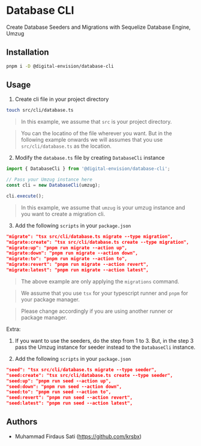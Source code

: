 # Database CLI

Create Database Seeders and Migrations with Sequelize Database Engine, Umzug

## Installation

```bash
pnpm i -D @digital-envision/database-cli
```

## Usage

1. Create cli file in your project directory

```bash
touch src/cli/database.ts
```

> In this example, we assume that `src` is your project directory.

> You can the locatino of the file wherever you want. But in the following example onwards we will assumes that you use `src/cli/database.ts` as the location.

2. Modify the `database.ts` file by creating `DatabaseCli` instance

```ts
import { DatabaseCli } from '@digital-envision/database-cli';

// Pass your Umzug instance here
const cli = new DatabaseCli(umzug);

cli.execute();
```

> In this example, we assume that `umzug` is your umzug instance and you want to create a migration cli.

3. Add the following `scripts` in your `package.json`

```json
"migrate": "tsx src/cli/database.ts migrate --type migration",
"migrate:create": "tsx src/cli/database.ts create --type migration",
"migrate:up": "pnpm run migrate --action up",
"migrate:down": "pnpm run migrate --action down",
"migrate:to": "pnpm run migrate --action to",
"migrate:revert": "pnpm run migrate --action revert",
"migrate:latest": "pnpm run migrate --action latest",
```

> The above example are only applying the `migrations` command.

> We assume that you use `tsx` for your typescript runner and `pnpm` for your package manager.

> Please change accordingly if you are using another runner or package manager.

Extra:

1. If you want to use the seeders, do the step from 1 to 3. But, in the step 3 pass the Umzug instance for seeder instead to the `DatabaseCli` instance.

2. Add the following `scripts` in your `package.json`

```json
"seed": "tsx src/cli/database.ts migrate --type seeder",
"seed:create": "tsx src/cli/database.ts create --type seeder",
"seed:up": "pnpm run seed --action up",
"seed:down": "pnpm run seed --action down",
"seed:to": "pnpm run seed --action to",
"seed:revert": "pnpm run seed --action revert",
"seed:latest": "pnpm run seed --action latest",
```

## Authors

- Muhammad Firdaus Sati (https://github.com/krsbx)

